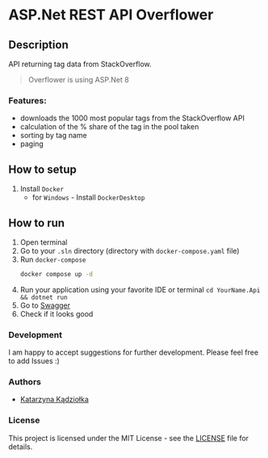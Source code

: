# ASP.Net REST API Overflower

## Description

API returning tag data from StackOverflow.

> Overflower is using ASP.Net 8

### Features:
* downloads the 1000 most popular tags from the StackOverflow API
* calculation of the % share of the tag in the pool taken
* sorting by tag name
* paging

## How to setup

1. Install `Docker`
   * for `Windows` - Install `DockerDesktop`

## How to run

1. Open terminal
1. Go to your `.sln` directory (directory with `docker-compose.yaml` file)
1. Run `docker-compose`
   ```bash
   docker compose up -d
   ```
1. Run your application using your favorite IDE or terminal `cd YourName.Api && dotnet run`
1. Go to [Swagger](http://localhost:5024/swagger/index.html)
1. Check if it looks good

### Development
I am happy to accept suggestions for further development. Please feel free to add Issues :)

### Authors
- [Katarzyna Kądziołka](https://github.com/Katarzyna-Kadziolka)

### License
This project is licensed under the MIT License - see the [LICENSE](https://raw.githubusercontent.com/Katarzyna-Kadziolka/Overflower/main/LICENSE) file for details.
